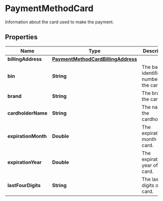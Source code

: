 

# PaymentMethodCard

Information about the card used to make the payment.

## Properties

| Name | Type | Description | Notes |
|------------ | ------------- | ------------- | -------------|
|**billingAddress** | [**PaymentMethodCardBillingAddress**](PaymentMethodCardBillingAddress.md) |  |  [optional] |
|**bin** | **String** | The bank identification number of the card. |  [optional] |
|**brand** | **String** | The brand of the card. |  [optional] |
|**cardholderName** | **String** | The name of the cardholder. |  [optional] |
|**expirationMonth** | **Double** | The expiration month of the card. |  [optional] |
|**expirationYear** | **Double** | The expiration year of the card. |  [optional] |
|**lastFourDigits** | **String** | The last four digits of the card. |  [optional] |



